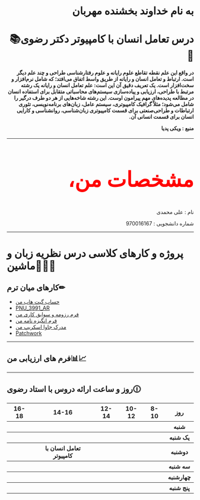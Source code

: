 <h1 dir="rtl" >به نام خداوند بخشنده مهربان</h1>
<h1 dir="rtl" >درس تعامل انسان با کامپیوتر دکتر رضوی📚📌</h1>
<h4 dir="rtl">
 در واقع این علم نقطه تقاطع علوم رایانه و علوم رفتارشناسی طراحی و چند علم دیگر است. ارتباط و تعامل انسان و رایانه از طریق واسط اتفاق می‌افتد؛ که شامل نرم‌افزار و سخت‌افزار است. یک تعریف دقیق آن این است: علم تعامل انسان و رایانه یک رشته مرتبط با طراحی، ارزیابی و پیاده‌سازی سیستم‌های محاسباتی متقابل برای استفاده انسان در مطالعه پدیده‌های مهم پیرامون اوست. این رشته شاخه‌هایی از هر دو طرف درگیر را شامل می‌شود؛ مثلاً گرافیک کامپیوتری، سیستم عامل، زبان‌های برنامه‌نویسی، تئوری ارتباطات و طراحی‌صنعتی برای قسمت کامپیوتری زبان‌شناسی، روانشناسی و کارایی انسان برای قسمت انسانی آن.


منبع : ویکی پدیا
</h4>
<hr>
<h2 dir="rtl" style="color:red;font-family:tahoma; font-size:4em;">مشخصات من، 📝</h2>
<p dir="rtl">نام : علی محمدی</p>
<p dir="rtl"></p>
<p dir="rtl">شماره دانشجویی : 970016167</p>
<hr>

# پروژه و کارهای کلاسی درس نظریه زبان و ماشین💼📐📏

## کارهای میان ترم✏
- [حساب گیت هاب من](https://github.com/mrezabasiri)
- [PNU_3991_AR](https://github.com/mrezabasiri/pnu99taklif)
- [فرم رزومه و سوابق کاری من](https://mrezabasiri.github.io/barayeman/) 
- [فرم انگیزه نامه من](https://github.com/mrezabasiri/mysopbasiri/blob/main/my%20sop.pdf)
- [مدرک جاوا اسکریپ من](https://www.sololearn.com/Certificate/1024-18439174/pdf/)
- [Patchwork](https://github.com/mrezabasiri/pnu99taklif/blob/main/patchwork/mypatchwork.jpg)
------------------
## فرم های ارزیابی من📊📈










 

------------------

## روز و ساعت ارائه دروس با استاد رضوی🕧

<table style="width:100%">
  <tr>
    <th >16-18</th>
    <th >14-16</th>
    <th >12-14</th>
    <th>10-12</th>
    <th>8-10</th>
    <th>روز</th>
   </tr>
  <tr>
    <th ></th>
    <th ><a </a></th>
    <th ><a></a></th>
    <th></th>
    <th></th>
    <th>شنبه</th>
  </tr>
   <tr>
    <th ></th>
    <th ></th>
    <th></th>
    <th></th>
    <th ></th>
    <th>یک شنبه</th>
  </tr>
   <tr>
     <th ><a </a> </th>
     <th ><a </a>تعامل انسان با کامپیوتر</th>
     <th><a </a></th>
     <th><a </a></th>
    <th ></th>   
    <th>دوشنبه</th>
  </tr>
   <tr>
    <th ></th>
    <th ></th>
    <th></th>
    <th></th>
    <th ></th>
    <th>سه شنبه</th>
  </tr>
   <tr>
    <th ></th>
    <th ></th>
    <th></th>
    <th></th>
     <th ><a </a></th>
    <th>چهارشنبه</th>
  </tr>
   <tr>
    <th ></th>
     <th ><a  </a></th>
     <th ><a </a></th>
     <th><a  </a></th>
    <th><a </a></th>
    <th>پنج شنبه</th>
  </tr>
</table>





















